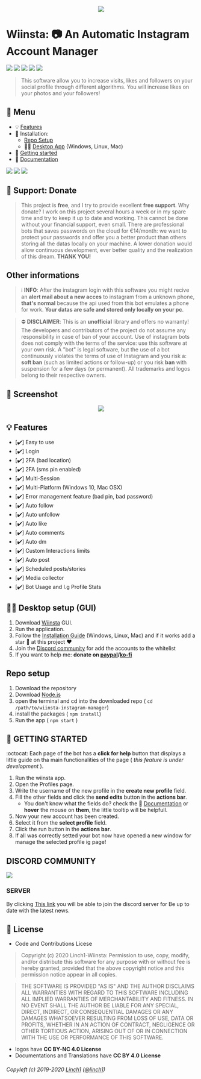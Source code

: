 
<p align="center">
  <img  src="https://i.ibb.co/CK1dQRH/readme-logo.png">
</p>

# Wiinsta: 📷 An Automatic Instagram Account Manager

[![](https://img.shields.io/badge/version-v0.0.1-lightgrey.svg)](#) 
[![](https://img.shields.io/badge/license-AtTheEnd-brightgreen.svg)](#-license) 
[![](https://img.shields.io/badge/ES-9-F7DF1E.svg)](https://wikipedia.org/wiki/ECMAScript) 
[![](https://img.shields.io/badge/powered%20by-electron-46aef7.svg)](https://www.electronjs.org/) 
[![](https://img.shields.io/badge/powered%20by-instagramPrivateApi-46aef7.svg)](https://github.com/dilame/instagram-private-api)

> This software allow you to increase visits, likes and followers on your social profile through different algorithms. You will increase likes on your photos and your followers!

## 📎 Menu
- 💡 [Features](#-features)
- 💾 Installation:
	- [Repo Setup](#repo-setup)
	- 👨‍💻 [Desktop App](https://github.com/Linch1/wiinsta-instagram-manager/blob/master/Installation.md) (Windows, Linux, Mac)
- :balloon: [Getting started](#balloon-getting-started)
- 📝 [Documentation](https://github.com/Linch1/wiinsta-instagram-manager/blob/master/Documentation.md)

[![](https://img.shields.io/badge/buy%20me-coffee-4B788C.svg)](https://ko-fi.com/linch1)
![](https://img.shields.io/badge/bitcoin-1EyJ7niABw5L4LWvLj8M6bQCENjX8QCmNa-E38B29.svg) 
![](https://img.shields.io/badge/ethereum-0x8af8e8f4950db92ddb76597bafc1d35f97a914b1-4E8EE9.svg)



## 🎁 Support: Donate
> This project is **free**, and I try to provide excellent **free support**. Why donate? I work on this project several hours a week or in my spare time and try to keep it up to date and working. This cannot be done without your financial support, even small. There are professional bots that saves passwords on the cloud for €14/month: we want to protect your passwords and offer you a better product than others storing all the datas locally on your machine. A lower donation would allow continuous development, ever better quality and the realization of this dream. **THANK YOU!**

## Other informations
> :information_source: **INFO**: After the instagram login with this software you might recive an **alert mail about a new acces** to instagram from a unknown phone, **that's normal** because the api used from this bot emulates a phone for work. **Your datas are safe and stored only locally on your pc**. 

> ⛔ **DISCLAIMER**: This is an **unofficial** library and offers no warranty! The developers and contributors of the project do not assume any responsibility in case of ban of your account. Use of instagram bots does not comply with the terms of the service: use this software at your own risk. A "bot" is legal software, but the use of a bot continuously violates the terms of use of Instagram and you risk a: __soft ban__ (such as limited actions or follow-up) or you risk __ban__ with suspension for a few days (or permanent). All trademarks and logos belong to their respective owners.


## 🔖 Screenshot
<p align="center">
  <img  src="https://i.ibb.co/Dk3FDkY/ezgif-com-gif-maker.gif">
</p>

## 💡 Features
* [✔️] Easy to use
* [✔️] Login
* [✔️] 2FA (bad location)
* [✔️] 2FA (sms pin enabled)
* [✔️] Multi-Session
* [✔️] Multi-Platform (Windows 10, Mac OSX)
* [✔️] Error management feature (bad pin, bad password)
* [✔️] Auto follow
* [✔️] Auto unfollow
* [✔️] Auto like
* [✔️] Auto comments
* [✔️] Auto dm
* [✔️] Custom Interactions limits
* [✔️] Auto post
* [✔️] Scheduled posts/stories
* [✔️] Media collector
* [✔️] Bot Usage and I.g Profile Stats

## 👨‍💻 Desktop setup (GUI)
1. Download [Wiinsta](https://github.com/Linch1/wiinsta-instagram-manager/blob/master/Installation.md) GUI.
2. Run the application.
3. Follow the [Installation Guide](https://github.com/Linch1/wiinsta-instagram-manager/blob/master/Installation.md) (Windows, Linux, Mac) and if it works add a star 🌟 at this project ❤️
5. Join the [Discord community](https://discord.gg/sp34Aav) for add the accounts to the whitelist
4. If you want to help me: **donate on [paypal](https://paypal.me/linch1)/[ko-fi](https://ko-fi.com/linch1)**


## Repo setup
1. Download the repository
2. Download [Node.js](https://nodejs.org/it/download/)
3. open the terminal and cd into the downloaded repo ( `cd /path/to/wiinsta-instagram-manager`)
4. install the packages ( `npm install`)
5. Run the app ( `npm start` )

## :balloon: GETTING STARTED


:octocat: Each page of the bot has a **click for help** button that displays a little guide on tha main functionalities of the page ( _this feature is under development_ ).

1. Run the wiinsta app.
2. Open the Profiles page.
3. Write the username of the new profile in the **create new profile** field.
4. Fill the other fields and click the **send edits** button in the **actions bar**.
	- You don't know what the fields do? check the 📝 [Documentation](https://github.com/Linch1/wiinsta-instagram-manager/blob/master/Documentation.md) or **hover** the mouse on **them**, the little tooltip will be helpfull.
5. Now your new account has been created.
6. Select it from the **select profile** field.
7. Click the run button in the **actions bar**.
8. If all was correctly setted your bot now have opened a new window for manage the selected profile ig page!

## DISCORD COMMUNITY
<p align="lft">
  <img  src="https://i.ibb.co/hfDJ6hn/6149-discord.png">
</p>

### SERVER

By clicking [This link](https://discord.gg/sp34Aav) you will be able to join the discord server for  Be up to date with the latest news.

## 💫 License

* Code and Contributions Licese
> Copyright (c) 2020 Linch1-Wiinsta: Permission to use, copy, modify, and/or distribute this software for any
purpose with or without fee is hereby granted, provided that the above
copyright notice and this permission notice appear in all copies.

>THE SOFTWARE IS PROVIDED "AS IS" AND THE AUTHOR DISCLAIMS ALL WARRANTIES
WITH REGARD TO THIS SOFTWARE INCLUDING ALL IMPLIED WARRANTIES OF
MERCHANTABILITY AND FITNESS. IN NO EVENT SHALL THE AUTHOR BE LIABLE FOR
ANY SPECIAL, DIRECT, INDIRECT, OR CONSEQUENTIAL DAMAGES OR ANY DAMAGES
WHATSOEVER RESULTING FROM LOSS OF USE, DATA OR PROFITS, WHETHER IN AN
ACTION OF CONTRACT, NEGLIGENCE OR OTHER TORTIOUS ACTION, ARISING OUT OF
OR IN CONNECTION WITH THE USE OR PERFORMANCE OF THIS SOFTWARE.

* logos have **CC BY-NC 4.0 License**
* Documentations and Translations have **CC BY 4.0 License**

###### Copyleft (c) 2019-2020 [Linch1](#) ([@linch1](#))
